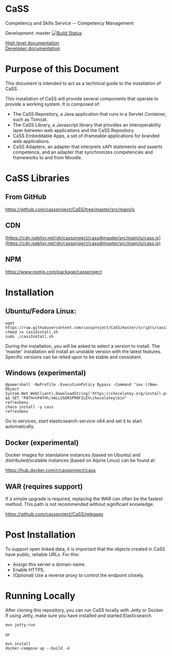# CaSS
Competency and Skills Service -- Competency Management

Development: master [![Build Status](https://travis-ci.org/cassproject/CASS.svg?branch=master)](https://travis-ci.org/cassproject/CASS)

[High level documentation](https://docs.cassproject.org)  
[Developer documentation](https://devs.cassproject.org)

# Purpose of this Document
This document is intended to act as a technical guide to the installation of CaSS.

This installation of CaSS will provide several components that operate to provide a working system. It is composed of:
 * The CaSS Repository, a Java application that runs in a Servlet Container, such as Tomcat.
 * The CaSS Library, a Javascript library that provides an interoperability layer between web applications and the CaSS Repository.
 * CaSS Embeddable Apps, a set of iframeable applications for branded web applications.
 * CaSS Adapters, an adapter that interprets xAPI statements and asserts competence, and an adapter that synchronizes competencies and frameworks to and from Moodle.

# CaSS Libraries
## From GitHub

https://github.com/cassproject/CaSS/tree/master/src/main/js

## CDN

[https://cdn.jsdelivr.net/gh/cassproject/cass@master/src/main/js/cass.js](https://cdn.jsdelivr.net/gh/cassproject/cass@master/src/main/js/cass.js)

## NPM

https://www.npmjs.com/package/cassproject

# Installation
## Ubuntu/Fedora Linux:

    wget https://raw.githubusercontent.com/cassproject/CaSS/master/scripts/cassInstall.sh
    chmod +x cassInstall.sh
    sudo ./cassInstall.sh
    
During the installation, you will be asked to select a version to install. The 'master' installation will install an unstable version with the latest features. Specific versions can be relied upon to be stable and consistant.

## Windows (experimental)

    @powershell -NoProfile -ExecutionPolicy Bypass -Command "iex ((New-Object System.Net.WebClient).DownloadString('https://chocolatey.org/install.ps1'))" && SET "PATH=%PATH%;%ALLUSERSPROFILE%\chocolatey\bin"
    refreshenv
    choco install -y cass
    refreshenv

Go to services, start elasticsearch-service-x64 and set it to start automatically.

## Docker (experimental)

Docker images for standalone instances (based on Ubuntu) and distributed/scalable instances (based on Alpine Linux) can be found at:

https://hub.docker.com/r/cassproject/cass

## WAR (requires support)

If a simple upgrade is required, replacing the WAR can often be the fastest method. This path is not recommended without significant knowledge.

https://github.com/cassproject/CaSS/releases

# Post Installation
To support open linked data, it is important that the objects created in CaSS have public, reliable URLs. For this:

 * Assign this server a domain name.
 * Enable HTTPS.
 * (Optional) Use a reverse proxy to control the endpoint closely.

# Running Locally
After cloning this repository, you can run CaSS locally with Jetty or Docker. If using Jetty, make sure you have installed and started Elasticsearch.

    mvn jetty:run
or

    mvn install
    docker-compose up --build -d